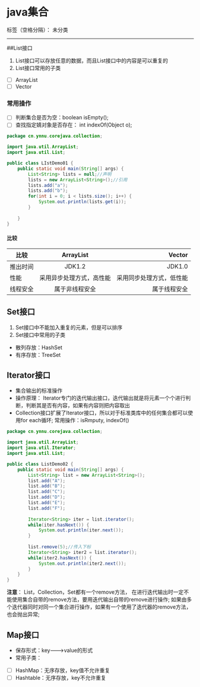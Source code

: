 ﻿# java集合

标签（空格分隔）： 未分类

---
##List接口
1. List接口可以存放任意的数据，而且List接口中的内容是可以重复的
2. List接口常用的子类  

 - [ ] ArrayList
 - [ ] Vector   

### 常用操作
- [ ] 判断集合是否为空：boolean isEmpty();
- [ ] 查找指定婧对象是否存在： int indexOf(Object o);
```java
package cn.ynnu.corejava.collection;

import java.util.ArrayList;
import java.util.List;

public class LIstDemo01 {
	public static void main(String[] args) {
		List<String> lists = null;//声明
		lists = new ArrayList<String>();//引用
		lists.add("a");
		lists.add("b");
		for(int i = 0; i < lists.size(); i++) {
			System.out.println(lists.get(i));
		}
		
	}
}

```
#### 比较
| 比较        | ArrayList     | Vector     |
| ----------- |:-------------:| -----:     |
| 推出时间    | JDK1.2        | JDK1.0     |
| 性能        | 采用异步处理方式，高性能|       采用同步处理方式，低性能|
| 线程安全    |属于非线程安全| 属于线程安全|

## Set接口
1. Set接口中不能加入重复的元素，但是可以排序
2. Set接口中常用的子类

 - 散列存放：HashSet
 - 有序存放：TreeSet     

## Iterator接口
- 集合输出的标准操作
- 操作原理： Iterator专门的迭代输出接口，迭代输出就是将元素一个个进行判断，判断其是否有内容，如果有内容则把内容取出
- Collection接口扩展了Iterator接口，所以对于标准类库中的任何集合都可以使用for each循环;
常用操作：isRmputy, indexOf()
```java
package cn.ynnu.corejava.collection;

import java.util.ArrayList;
import java.util.Iterator;
import java.util.List;

public class ListDemo02 {
	public static void main(String[] args) {
		List<String> list = new ArrayList<String>();
		list.add("A");
		list.add("B");
		list.add("C");
		list.add("D");
		list.add("E");
		list.add("F");
		
		Iterator<String> iter = list.iterator();
		while(iter.hasNext()) {
			System.out.println(iter.next());
		}
		
		list.remove(5);//传入下标
		Iterator<String> iter2 = list.iterator();
		while(iter2.hasNext()) {
			System.out.println(iter2.next());
		}
	}
}

```
**注意**： List，Collection，Set都有一个remove方法，
在进行迭代输出时一定不能使用集合自带的remove方法，要用迭代输出自带的remove进行操作;
如果由多个迭代器同时对同一个集合进行操作，如果有一个使用了迭代器的remove方法，也会抛出异常;

## Map接口  
- 保存形式：key--->value的形式
- 常用子类：
 - [ ] HashMap：无序存放，key值不允许重复
 - [ ] Hashtable：无序存放，key不允许重复